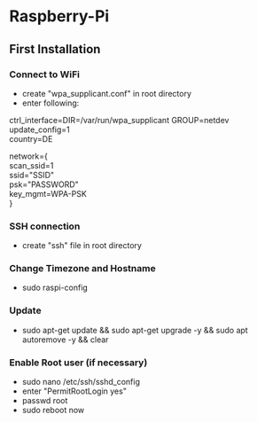 # Raspberry-Pi  
## First Installation  
### Connect to WiFi  
* create "wpa_supplicant.conf" in root directory  
* enter following:  

ctrl_interface=DIR=/var/run/wpa_supplicant GROUP=netdev  
update_config=1  
country=DE  

network={  
	scan_ssid=1  
	ssid="SSID"  
	psk="PASSWORD"  
	key_mgmt=WPA-PSK  
}  
### SSH connection
* create "ssh" file in root directory  

### Change Timezone and Hostname  
* sudo raspi-config  

### Update  
* sudo apt-get update && sudo apt-get upgrade -y && sudo apt autoremove -y && clear

### Enable Root user (if necessary)
* sudo nano /etc/ssh/sshd_config  
* enter "PermitRootLogin yes"  
* passwd root  
* sudo reboot now  